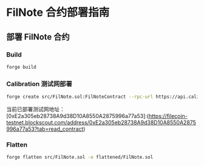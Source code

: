 # FilNote 合约部署指南

## 部署 FilNote 合约

### Build
```bash
forge build
```

### Calibration 测试网部署

```bash
forge create src/FilNote.sol:FilNoteContract --rpc-url https://api.calibration.node.glif.io/rpc/v1 --private-key <PRIVATE_KEY> --broadcast --verify --verifier sourcify -vvvv
```
当前已部署测试网地址：[0xE2a305eb28738A9d38D10A8550A2875996a77a53]:(https://filecoin-testnet.blockscout.com/address/0xE2a305eb28738A9d38D10A8550A2875996a77a53?tab=read_contract)

### Flatten
```bash
forge flatten src/FilNote.sol -o flattened/FilNote.sol
```